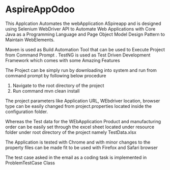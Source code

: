# AspireAppOdoo

This Applcation Automates the webApplication ASpireapp and is designed using
Selenium WebDriver API to Automate Web Applications with Core Java as a Programming Language and 
Page Object Model Design Pattern to Maintain WebElements.

Maven is used as Build Automation Tool that can be used to Execute Project from Command Prompt .
TestNG is used as Test Driven Development Framework which comes with some Amazing Features

The Project can be simply run by downloading into system and run from command prompt by following below procedure
1. Navigate to the root directory of the project
2. Run command mvn clean install

The project parameters like Application URL, WEbdriver location, browser type can be easily changed from project.properties
located inside the configuration folder.

Whereas the Test data for the WEbApplication Product and manufacturing order can be easily set through the excel sheet located under
resource folder under root directory of the project namely TestData.xlsx

The Application is tested with Chrome and with minor changes to the property files can be made fit to be used with Firefox and Safari browser


The test case asked in the email as a coding task is implemented in ProblemTestCase Class 

